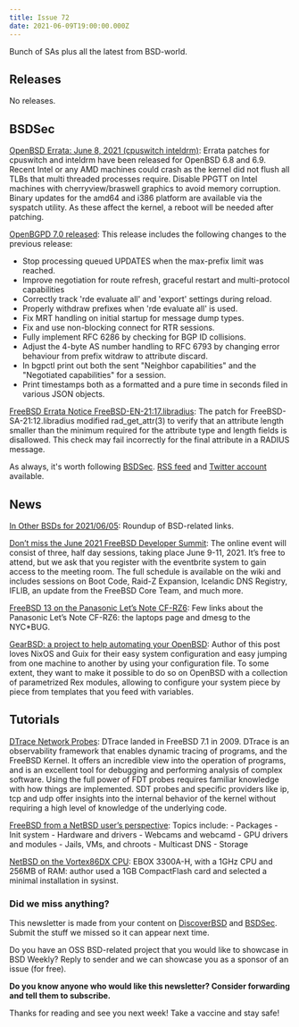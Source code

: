 ```yaml
---
title: Issue 72
date: 2021-06-09T19:00:00.000Z
---
```


Bunch of SAs plus all the latest from BSD-world.

<!-- more -->

## Releases

No releases.

## BSDSec

[OpenBSD Errata: June 8, 2021 (cpuswitch inteldrm)](https://bsdsec.net/articles/openbsd-errata-june-8-2021-cpuswitch-inteldrm?utm_source=bsdweekly): Errata patches for cpuswitch and inteldrm have been released for OpenBSD 6.8 and 6.9. Recent Intel or any AMD machines could crash as the kernel did not flush all TLBs that multi threaded processes require. Disable PPGTT on Intel machines with cherryview/braswell graphics to avoid memory corruption. Binary updates for the amd64 and i386 platform are available via the syspatch utility. As these affect the kernel, a reboot will be needed after patching.

[OpenBGPD 7.0 released](https://bsdsec.net/articles/openbgpd-7-0-released?utm_source=bsdweekly): This release includes the following changes to the previous release:

* Stop processing queued UPDATES when the max-prefix limit was reached.
* Improve negotiation for route refresh, graceful restart and multi-protocol capabilities
* Correctly track 'rde evaluate all' and 'export' settings during reload.
* Properly withdraw prefixes when 'rde evaluate all' is used.
* Fix MRT handling on initial startup for message dump types.
* Fix and use non-blocking connect for RTR sessions.
* Fully implement RFC 6286 by checking for BGP ID collisions.
* Adjust the 4-byte AS number handling to RFC 6793 by changing error behaviour from prefix witdraw to attribute discard.
* In bgpctl print out both the sent "Neighbor capabilities" and the "Negotiated capabilities" for a session.
* Print timestamps both as a formatted and a pure time in seconds filed in various JSON objects.

[FreeBSD Errata Notice FreeBSD-EN-21:17.libradius](https://bsdsec.net/articles/%0Afreebsd-errata-notice-freebsd-en-2117libradius?utm_source=bsdweekly): The patch for FreeBSD-SA-21:12.libradius modified rad_get_attr(3) to verify that an attribute length smaller than the minimum required for the attribute type and length fields is disallowed. This check may fail incorrectly for the final attribute in a RADIUS message.

As always, it's worth following [BSDSec](https://bsdsec.net). [RSS feed](https://bsdsec.net/articles.atom) and [Twitter account](https://twitter.com/bsdsec) available.

## News

[In Other BSDs for 2021/06/05](https://www.dragonflydigest.com/2021/06/05/25808.html?utm_source=bsdweekly): Roundup of BSD-related links.

[Don’t miss the June 2021 FreeBSD Developer Summit](https://freebsdfoundation.org/blog/dont-miss-the-june-2021-freebsd-developer-summit/?utm_source=bsdweekly): The online event will consist of three, half day sessions, taking place June 9-11, 2021. It’s free to attend, but we ask that you register with the eventbrite system to gain access to the meeting room. The full schedule is available on the wiki and includes sessions on Boot Code, Raid-Z Expansion, Icelandic DNS Registry, IFLIB, an update from the FreeBSD Core Team, and much more.

[FreeBSD 13 on the Panasonic Let’s Note CF-RZ6](https://rubenerd.com/freebsd-13-on-the-panasonic-cf-rz6/?utm_source=bsdweekly): Few links about the Panasonic Let’s Note CF-RZ6: the laptops page and dmesg to the NYC*BUG.

[GearBSD: a project to help automating your OpenBSD](https://dataswamp.org/~solene/2021-06-01-gearbsd.html?utm_source=bsdweekly): Author of this post loves NixOS and Guix for their easy system configuration and easy jumping from one machine to another by using your configuration file. To some extent, they want to make it possible to do so on OpenBSD with a collection of parametrized Rex modules, allowing to configure your system piece by piece from templates that you feed with variables.
## Tutorials

[DTrace Network Probes](https://klarasystems.com/articles/dtrace-network-probes/?utm_source=bsdweekly): DTrace landed in FreeBSD 7.1 in 2009. DTrace is an observability framework that enables dynamic tracing of programs, and the FreeBSD Kernel. It offers an incredible view into the operation of programs, and is an excellent tool for debugging and performing analysis of complex software. Using the full power of FDT probes requires familiar knowledge with how things are implemented. SDT probes and specific providers like ip, tcp and udp offer insights into the internal behavior of the kernel without requiring a high level of knowledge of the underlying code.

[FreeBSD from a NetBSD user’s perspective](https://washbear.neocities.org/freebsd-netbsd-user.html?utm_source=bsdweekly): Topics include: - Packages - Init system - Hardware and drivers - Webcams and webcamd - GPU drivers and modules - Jails, VMs, and chroots - Multicast DNS - Storage

[NetBSD on the Vortex86DX CPU](https://www.cambus.net/netbsd-on-the-vortex86dx-cpu/?utm_source=bsdweekly): EBOX 3300A-H, with a 1GHz CPU and 256MB of RAM: author used a 1GB CompactFlash card and selected a minimal installation in sysinst.

### Did we miss anything?

This newsletter is made from your content on [DiscoverBSD](https://discoverbsd.com) and [BSDSec](https://bsdsec.net). Submit the stuff we missed so it can appear next time.

Do you have an OSS BSD-related project that you would like to showcase in BSD Weekly? Reply to sender and we can showcase you as a sponsor of an issue (for free).

**Do you know anyone who would like this newsletter? Consider forwarding and tell them to subscribe.**

Thanks for reading and see you next week! Take a vaccine and stay safe!
